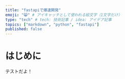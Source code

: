 ```yaml
---
title: "fastapiで爆速開発"
emoji: "😸" # アイキャッチとして使われる絵文字（1文字だけ）
type: "tech" # tech: 技術記事 / idea: アイデア記事
topics: ["markdown", "python", "fastapi"]
published: false
---
```


# はじめに
テストだよ！
